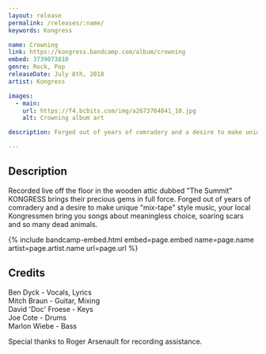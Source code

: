 ```yaml
---
layout: release
permalink: /releases/:name/
keywords: Kongress

name: Crowning
link: https://kongress.bandcamp.com/album/crowning
embed: 3739073810
genre: Rock, Pop
releaseDate: July 8th, 2018
artist: Kongress

images:
  - main:
    url: https://f4.bcbits.com/img/a2673764841_10.jpg
    alt: Crowning album art

description: Forged out of years of comradery and a desire to make unique "mix-tape" style music, your local Kongressmen bring you songs about meaningless choice, soaring scars and so many dead animals.

---
```


## Description  

Recorded live off the floor in the wooden attic dubbed "The Summit" KONGRESS brings their precious gems in full force. Forged out of years of comradery and a desire to make unique "mix-tape" style music, your local Kongressmen bring you songs about meaningless choice, soaring scars and so many dead animals.  

<p></p>

{% include bandcamp-embed.html
  embed=page.embed
  name=page.name
  artist=page.artist.name
  url=page.url
%}

## Credits  

Ben Dyck - Vocals, Lyrics  
Mitch Braun - Guitar, Mixing  
David 'Doc' Froese - Keys  
Joe Cote - Drums  
Marlon Wiebe - Bass  

Special thanks to Roger Arsenault for recording assistance.
